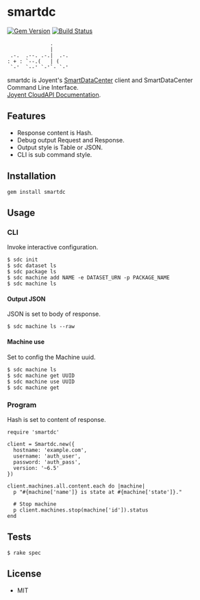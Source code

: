 smartdc
=======

[![Gem Version](https://badge.fury.io/rb/smartdc.png)](https://rubygems.org/gems/smartdc) [![Build Status](https://travis-ci.org/ogom/ruby-smartdc.png?branch=master)](https://travis-ci.org/ogom/ruby-smartdc)

```
              .
              |
 .-.  .--. .-.|  .-.
: + : `--.(   | (   
 `-'  `--' `-'`- `-'

```

smartdc is Joyent's [SmartDataCenter](http://www.joyent.com/software/smartdatacenter) client and SmartDataCenter Command Line Interface.  
[Joyent CloudAPI Documentation](http://apidocs.joyent.com/sdcapidoc/cloudapi/).  


## Features

* Response content is Hash.
* Debug output Request and Response.
* Output style is Table or JSON.
* CLI is sub command style.


## Installation

```
gem install smartdc
```

## Usage

### CLI
Invoke interactive configuration.

```
$ sdc init
$ sdc dataset ls
$ sdc package ls
$ sdc machine add NAME -e DATASET_URN -p PACKAGE_NAME
$ sdc machine ls
```


#### Output JSON
JSON is set to body of response.

```
$ sdc machine ls --raw
```


#### Machine use
Set to config the Machine uuid.

```
$ sdc machine ls
$ sdc machine get UUID
$ sdc machine use UUID
$ sdc machine get
```


### Program
Hash is set to content of response.

```
require 'smartdc'

client = Smartdc.new({
  hostname: 'example.com',
  username: 'auth_user',
  password: 'auth_pass',
  version: '~6.5'
})

client.machines.all.content.each do |machine|
  p "#{machine['name']} is state at #{machine['state']}." 

  # Stop machine
  p client.machines.stop(machine['id']).status
end
```


## Tests

```
$ rake spec
```

## License 

* MIT
